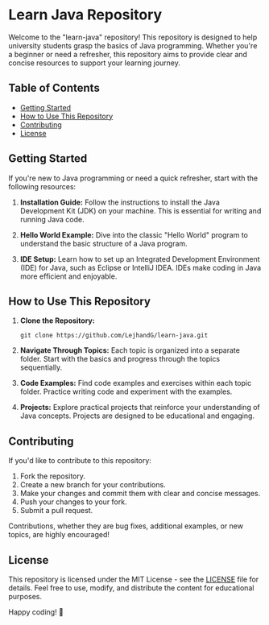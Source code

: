# Learn Java Repository

Welcome to the "learn-java" repository! This repository is designed to help university students grasp the basics of Java programming. Whether you're a beginner or need a refresher, this repository aims to provide clear and concise resources to support your learning journey.

## Table of Contents

- [Getting Started](#getting-started)
- [How to Use This Repository](#how-to-use-this-repository)
- [Contributing](#contributing)
- [License](#license)

## Getting Started

If you're new to Java programming or need a quick refresher, start with the following resources:

1. **Installation Guide:** Follow the instructions to install the Java Development Kit (JDK) on your machine. This is essential for writing and running Java code.

2. **Hello World Example:** Dive into the classic "Hello World" program to understand the basic structure of a Java program.

3. **IDE Setup:** Learn how to set up an Integrated Development Environment (IDE) for Java, such as Eclipse or IntelliJ IDEA. IDEs make coding in Java more efficient and enjoyable.

## How to Use This Repository

1. **Clone the Repository:**
   ```
   git clone https://github.com/LejhandG/learn-java.git
   ```

2. **Navigate Through Topics:**
   Each topic is organized into a separate folder. Start with the basics and progress through the topics sequentially.

3. **Code Examples:**
   Find code examples and exercises within each topic folder. Practice writing code and experiment with the examples.

4. **Projects:**
   Explore practical projects that reinforce your understanding of Java concepts. Projects are designed to be educational and engaging.

## Contributing

If you'd like to contribute to this repository:

1. Fork the repository.
2. Create a new branch for your contributions.
3. Make your changes and commit them with clear and concise messages.
4. Push your changes to your fork.
5. Submit a pull request.

Contributions, whether they are bug fixes, additional examples, or new topics, are highly encouraged!

## License

This repository is licensed under the MIT License - see the [LICENSE](LICENSE) file for details. Feel free to use, modify, and distribute the content for educational purposes.

Happy coding! 🚀
